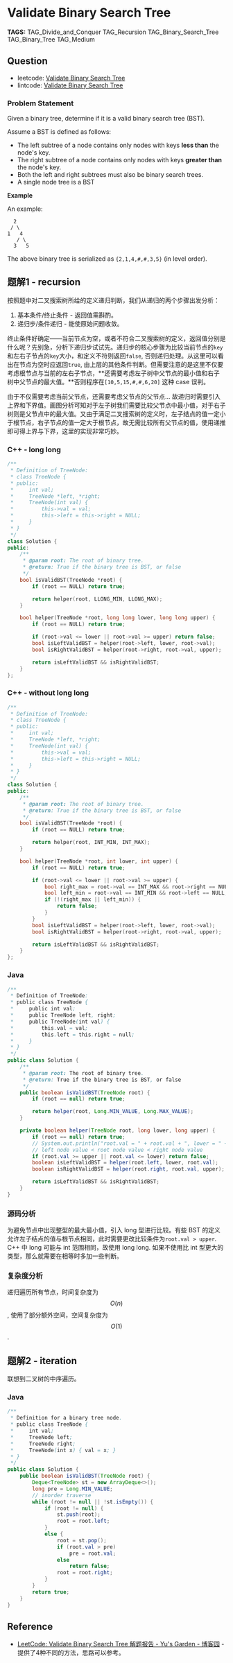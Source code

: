 # Validate Binary Search Tree

**TAGS:** TAG_Divide_and_Conquer TAG_Recursion TAG_Binary_Search_Tree TAG_Binary_Tree TAG_Medium

## Question

- leetcode: [Validate Binary Search Tree](https://leetcode.com/problems/validate-binary-search-tree/)
- lintcode: [Validate Binary Search Tree](http://www.lintcode.com/en/problem/validate-binary-search-tree/)

### Problem Statement

Given a binary tree, determine if it is a valid binary search tree (BST).

Assume a BST is defined as follows:

  * The left subtree of a node contains only nodes with keys **less than** the node's key.
  * The right subtree of a node contains only nodes with keys **greater than** the node's key.
  * Both the left and right subtrees must also be binary search trees.
  * A single node tree is a BST

**Example**

An example:

    
      2
     / \
    1   4
       / \
      3   5
    

The above binary tree is serialized as `{2,1,4,#,#,3,5}` (in level order).

## 题解1 - recursion

按照题中对二叉搜索树所给的定义递归判断，我们从递归的两个步骤出发分析：
1. 基本条件/终止条件 - 返回值需斟酌。
2. 递归步/条件递归 - 能使原始问题收敛。

终止条件好确定——当前节点为空，或者不符合二叉搜索树的定义，返回值分别是什么呢？先别急，分析下递归步试试先。递归步的核心步骤为比较当前节点的`key`和左右子节点的`key`大小，和定义不符则返回`false`, 否则递归处理。从这里可以看出在节点为空时应返回`true`, 由上层的其他条件判断。但需要注意的是这里不仅要考虑根节点与当前的左右子节点，**还需要考虑左子树中父节点的最小值和右子树中父节点的最大值。**否则程序在`[10,5,15,#,#,6,20]` 这种 case 误判。

由于不仅需要考虑当前父节点，还需要考虑父节点的父节点... 故递归时需要引入上界和下界值。画图分析可知对于左子树我们需要比较父节点中最小值，对于右子树则是父节点中的最大值。又由于满足二叉搜索树的定义时，左子结点的值一定小于根节点，右子节点的值一定大于根节点，故无需比较所有父节点的值，使用递推即可得上界与下界，这里的实现非常巧妙。

### C++ - long long

```c++
/**
 * Definition of TreeNode:
 * class TreeNode {
 * public:
 *     int val;
 *     TreeNode *left, *right;
 *     TreeNode(int val) {
 *         this->val = val;
 *         this->left = this->right = NULL;
 *     }
 * }
 */
class Solution {
public:
    /**
     * @param root: The root of binary tree.
     * @return: True if the binary tree is BST, or false
     */
    bool isValidBST(TreeNode *root) {
        if (root == NULL) return true;

        return helper(root, LLONG_MIN, LLONG_MAX);
    }

    bool helper(TreeNode *root, long long lower, long long upper) {
        if (root == NULL) return true;

        if (root->val <= lower || root->val >= upper) return false;
        bool isLeftValidBST = helper(root->left, lower, root->val);
        bool isRightValidBST = helper(root->right, root->val, upper);

        return isLeftValidBST && isRightValidBST;
    }
};
```

### C++ - without long long

```c++
/**
 * Definition of TreeNode:
 * class TreeNode {
 * public:
 *     int val;
 *     TreeNode *left, *right;
 *     TreeNode(int val) {
 *         this->val = val;
 *         this->left = this->right = NULL;
 *     }
 * }
 */
class Solution {
public:
    /**
     * @param root: The root of binary tree.
     * @return: True if the binary tree is BST, or false
     */
    bool isValidBST(TreeNode *root) {
        if (root == NULL) return true;

        return helper(root, INT_MIN, INT_MAX);
    }

    bool helper(TreeNode *root, int lower, int upper) {
        if (root == NULL) return true;

        if (root->val <= lower || root->val >= upper) {
            bool right_max = root->val == INT_MAX && root->right == NULL;
            bool left_min = root->val == INT_MIN && root->left == NULL;
            if (!(right_max || left_min)) {
                return false;
            }
        }
        bool isLeftValidBST = helper(root->left, lower, root->val);
        bool isRightValidBST = helper(root->right, root->val, upper);

        return isLeftValidBST && isRightValidBST;
    }
};
```

### Java

```java
/**
 * Definition of TreeNode:
 * public class TreeNode {
 *     public int val;
 *     public TreeNode left, right;
 *     public TreeNode(int val) {
 *         this.val = val;
 *         this.left = this.right = null;
 *     }
 * }
 */
public class Solution {
    /**
     * @param root: The root of binary tree.
     * @return: True if the binary tree is BST, or false
     */
    public boolean isValidBST(TreeNode root) {
        if (root == null) return true;

        return helper(root, Long.MIN_VALUE, Long.MAX_VALUE);
    }

    private boolean helper(TreeNode root, long lower, long upper) {
        if (root == null) return true;
        // System.out.println("root.val = " + root.val + ", lower = " + lower + ", upper = " + upper);
        // left node value < root node value < right node value
        if (root.val >= upper || root.val <= lower) return false;
        boolean isLeftValidBST = helper(root.left, lower, root.val);
        boolean isRightValidBST = helper(root.right, root.val, upper);

        return isLeftValidBST && isRightValidBST;
    }
}
```

### 源码分析

为避免节点中出现整型的最大最小值，引入 long 型进行比较。有些 BST 的定义允许左子结点的值与根节点相同，此时需要更改比较条件为`root.val > upper`. C++ 中 long 可能与 int 范围相同，故使用 long long. 如果不使用比 int 型更大的类型，那么就需要在相等时多加一些判断。

### 复杂度分析

递归遍历所有节点，时间复杂度为 $$O(n)$$, 使用了部分额外空间，空间复杂度为 $$O(1)$$.

## 题解2 - iteration

联想到二叉树的中序遍历。

### Java

```java
/**
 * Definition for a binary tree node.
 * public class TreeNode {
 *     int val;
 *     TreeNode left;
 *     TreeNode right;
 *     TreeNode(int x) { val = x; }
 * }
 */
public class Solution {
    public boolean isValidBST(TreeNode root) {
        Deque<TreeNode> st = new ArrayDeque<>();
        long pre = Long.MIN_VALUE;
        // inorder traverse
        while (root != null || !st.isEmpty()) {
            if (root != null) {
                st.push(root);
                root = root.left;
            }
            else {
                root = st.pop();
                if (root.val > pre)
                    pre = root.val;
                else
                    return false;
                root = root.right;
            }
        }
        return true;
    }
}
```

## Reference

- [LeetCode: Validate Binary Search Tree 解题报告 - Yu's Garden - 博客园](http://www.cnblogs.com/yuzhangcmu/p/4177047.html) - 提供了4种不同的方法，思路可以参考。
